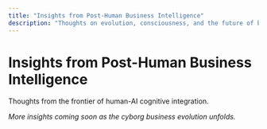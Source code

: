 ```yaml
---
title: "Insights from Post-Human Business Intelligence"
description: "Thoughts on evolution, consciousness, and the future of business"
---
```


# Insights from Post-Human Business Intelligence

Thoughts from the frontier of human-AI cognitive integration.

*More insights coming soon as the cyborg business evolution unfolds.*